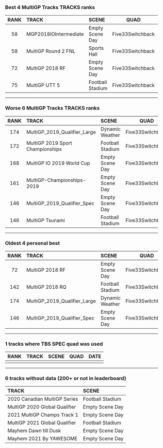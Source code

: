 ### Best 4 MultiGP Tracks TRACKS ranks
|RANK|TRACK|SCENE|QUAD|DATE|
|:---:|:---|:---|:---:|:---:|
|58|MGP2018IOIntermediate|Empty Scene Day|Five33Switchback|2021/05/18|
|58|MultiGP Round 2 FNL|Sports Hall|Five33Switchback|2021/06/07|
|72|MultiGP 2018 RF|Empty Scene Day|Five33Switchback|2021/05/17|
|75|MultiGP UTT 5|Football Stadium|Five33Switchback|2021/05/17|
---
### Worse 6 MultiGP Tracks TRACKS ranks
|RANK|TRACK|SCENE|QUAD|DATE|
|:---:|:---|:---|:---:|:---:|
|174|MultiGP_2019_Qualifier_Large|Dynamic Weather|Five33Switchback|2021/05/17|
|172|MultiGP 2019 Sport Championships|Football Stadium|Five33Switchback|2021/05/18|
|168|MultiGP IO 2019 World Cup|Empty Scene Day|Five33Switchback|2021/07/05|
|161|MultiGP-Championships-2019|Empty Scene Day|Five33Switchback|2021/06/07|
|146|MultiGP_2019_Qualifier_Spec|Empty Scene Day|Five33Switchback|2021/05/17|
|146|MultiGP Tsunami|Football Stadium|Five33Switchback|2021/05/17|
---
### Oldest 4 personal best
|RANK|TRACK|SCENE|QUAD|DATE|
|:---:|:---|:---|:---:|:---:|
|72|MultiGP 2018 RF|Empty Scene Day|Five33Switchback|2021/05/17|
|142|MultiGP 2018 RQ|Football Stadium|Five33Switchback|2021/05/17|
|174|MultiGP_2019_Qualifier_Large|Dynamic Weather|Five33Switchback|2021/05/17|
|146|MultiGP_2019_Qualifier_Spec|Empty Scene Day|Five33Switchback|2021/05/17|
---
### 1 tracks where TBS SPEC quad was used
|RANK|TRACK|SCENE|QUAD|DATE|
|:---:|:---|:---|:---:|:---:|
||||||
---
### 6 tracks without data (200+ or not in leaderboard)
|TRACK|SCENE|
|:---|:---|
|2020 Canadian MultiGP Series|Football Stadium|
|MultiGP 2020 Global Qualifier|Empty Scene Day|
|2021 MultiGP Champs Track 1|Empty Scene Day|
|MultiGP 2021 Global Qualifier|Football Stadium|
|Mayhem Dawn till Dusk|Empty Scene Day|
|Mayhem 2021 By YAWESOME|Empty Scene Day|
